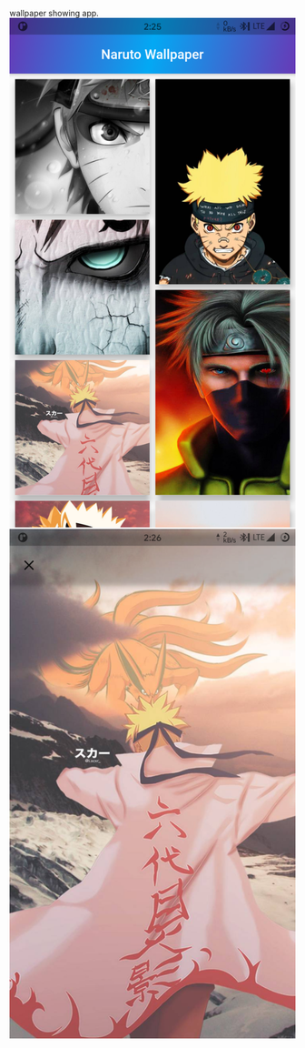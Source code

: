 
 wallpaper showing app.
<img src="assets/Screenshot_20210825-142552_Naruto_Wallpaper_4k.png" />
<img src="assets/Screenshot_20210825-142605_Naruto_Wallpaper_4k.png" />
